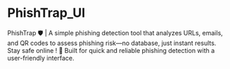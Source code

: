 # PhishTrap_UI
PhishTrap 🛡️ | A simple phishing detection tool that analyzes URLs, emails, and QR codes to assess phishing risk—no database, just instant results. Stay safe online ! 🚀 Built for quick and reliable phishing detection with a user-friendly interface.
